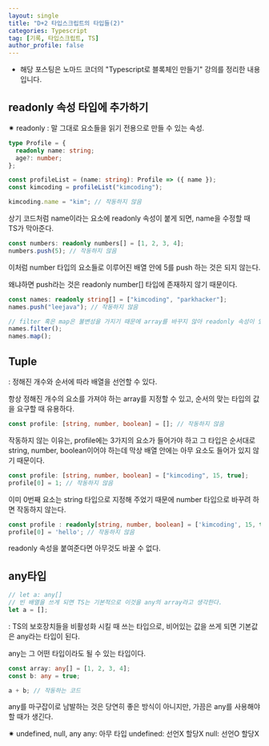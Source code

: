 ```yaml
---
layout: single
title: "D+2 타입스크립트의 타입들(2)"
categories: Typescript
tag: [기록, 타입스크립트, TS]
author_profile: false
---
```


- 해당 포스팅은 노마드 코더의 "Typescript로 블록체인 만들기" 강의를 정리한 내용입니다.

## readonly 속성 타입에 추가하기

✷ readonly : 말 그대로 요소들을 읽기 전용으로 만들 수 있는 속성.

```typescript
type Profile = {
  readonly name: string;
  age?: number;
};

const profileList = (name: string): Profile => ({ name });
const kimcoding = profileList("kimcoding");

kimcoding.name = "kim"; // 작동하지 않음
```

상기 코드처럼 name이라는 요소에 readonly 속성이 붙게 되면, name을 수정할 때 TS가 막아준다.

```typescript
const numbers: readonly numbers[] = [1, 2, 3, 4];
numbers.push(5); // 작동하지 않음
```

이처럼 number 타입의 요소들로 이루어진 배열 안에 5를 push 하는 것은 되지 않는다.

왜냐하면 push라는 것은 readonly number[] 타입에 존재하지 않기 때문이다.

```typescript
const names: readonly string[] = ["kimcoding", "parkhacker"];
names.push("leejava"); // 작동하지 않음

// filter 혹은 map은 불변성을 가지기 때문에 array를 바꾸지 않아 readonly 속성이 있더라도 사용 가능하다
names.filter();
names.map();
```

## Tuple

: 정해진 개수와 순서에 따라 배열을 선언할 수 있다.

항상 정해진 개수의 요소를 가져야 하는 array를 지정할 수 있고, 순서의 맞는 타입의 값을 요구할 때 유용하다.

```typescript
const profile: [string, number, boolean] = []; // 작동하지 않음
```

작동하지 않는 이유는, profile에는 3가지의 요소가 들어가야 하고 그 타입은 순서대로 string, number, boolean이어야 하는데 막상 배열 안에는 아무 요소도 들어가 있지 않기 때문이다.

```typescript
const profile: [string, number, boolean] = ["kimcoding", 15, true];
profile[0] = 1; // 작동하지 않음
```

이미 0번째 요소는 string 타입으로 지정해 주었기 때문에 number 타입으로 바꾸려 하면 작동하지 않는다.

```typescript
const profile : readonly[string, number, boolean] = ['kimcoding', 15, true];]
profile[0] = 'hello'; // 작동하지 않음
```

readonly 속성을 붙여준다면 아무것도 바꿀 수 없다.

## any타입

```typescript
// let a: any[]
// 빈 배열을 쓰게 되면 TS는 기본적으로 이것을 any의 array라고 생각한다.
let a = [];
```

: TS의 보호장치들을 비활성화 시킬 때 쓰는 타입으로, 비어있는 값을 쓰게 되면 기본값은 any라는 타입이 된다.

any는 그 어떤 타입이라도 될 수 있는 타입이다.

```typescript
const array: any[] = [1, 2, 3, 4];
const b: any = true;

a + b; // 작동하는 코드
```

any를 마구잡이로 남발하는 것은 당연히 좋은 방식이 아니지만, 가끔은 any를 사용해야 할 때가 생긴다.

✷ undefined, null, any
any: 아무 타입
undefined: 선언X 할당X
null: 선언O 할당X
